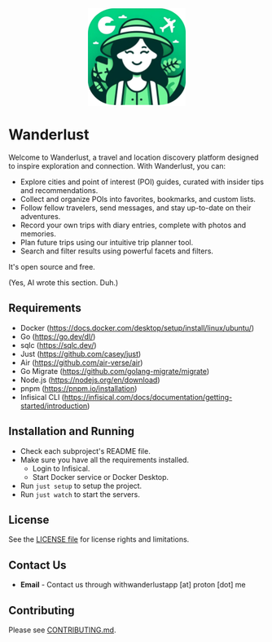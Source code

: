 <div style="display: flex; justify-content: center; align-items: center;">
  <img width="192" src="https://raw.githubusercontent.com/mertturkmenoglu/wanderlust/main/web/public/logo.png" alt="Wanderlust logo" />
</div>

# Wanderlust

Welcome to Wanderlust, a travel and location discovery platform designed to inspire exploration and connection. With Wanderlust, you can:

- Explore cities and point of interest (POI) guides, curated with insider tips and recommendations.
- Collect and organize POIs into favorites, bookmarks, and custom lists.
- Follow fellow travelers, send messages, and stay up-to-date on their adventures.
- Record your own trips with diary entries, complete with photos and memories.
- Plan future trips using our intuitive trip planner tool.
- Search and filter results using powerful facets and filters.

It's open source and free.

(Yes, AI wrote this section. Duh.)

## Requirements

- Docker (https://docs.docker.com/desktop/setup/install/linux/ubuntu/)
- Go (https://go.dev/dl/)
- sqlc (https://sqlc.dev/)
- Just (https://github.com/casey/just)
- Air (https://github.com/air-verse/air)
- Go Migrate (https://github.com/golang-migrate/migrate)
- Node.js (https://nodejs.org/en/download)
- pnpm (https://pnpm.io/installation)
- Infisical CLI (https://infisical.com/docs/documentation/getting-started/introduction)

## Installation and Running

- Check each subproject's README file.
- Make sure you have all the requirements installed.
  - Login to Infisical.
  - Start Docker service or Docker Desktop.
- Run `just setup` to setup the project.
- Run `just watch` to start the servers.

## License

See the [LICENSE file](LICENSE) for license rights and limitations.

## Contact Us

- **Email** - Contact us through withwanderlustapp [at] proton [dot] me

## Contributing

Please see [CONTRIBUTING.md](./CONTRIBUTING.md).
